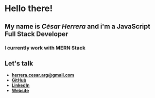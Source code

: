 # Hello there!

## My name is *César Herrera* and i'm a JavaScript Full Stack Developer

### I currently work with MERN Stack 

## Let's talk

- **herrera.cesar.arg@gmail.com**
- **[GitHub](https://github.com/HerreraCesar/)**
- **[LinkedIn](https://www.linkedin.com/in/herrera-cesar/)**
- **[Website](https://herreracesar.site/)**
